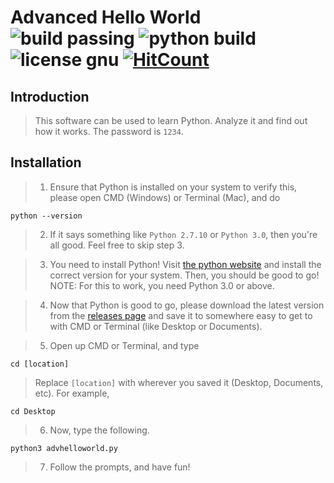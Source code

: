 # Advanced Hello World ![build passing](https://img.shields.io/badge/build-passing-brightgreen.svg) ![python build](https://img.shields.io/pypi/pyversions/Django.svg) ![license gnu](https://img.shields.io/badge/license-GNU-blue.svg) [![HitCount](http://hits.dwyl.io/LearnPythonEasy/AdvancedHelloWorld.svg)](http://hits.dwyl.io/LearnPythonEasy/AdvancedHelloWorld)

## Introduction

> This software can be used to learn Python. Analyze it and find out how it works.
> The password is `1234`.


## Installation

> 1. Ensure that Python is installed on your system to verify this, please open CMD (Windows) or Terminal (Mac), and do
```
python --version
```
> 2. If it says something like `Python 2.7.10` or `Python 3.0`, then you're all good. Feel free to skip step 3.

> 3. You need to install Python! Visit [the python website](https://www.python.org/downloads/) and install the correct version for your system. Then, you should be good to go! NOTE: For this to work, you need Python 3.0 or above.

> 4. Now that Python is good to go, please download the latest version from the [releases page](https://github.com/LearnPythonEasy/AdvancedHelloWorld/releases) and save it to somewhere easy to get to with CMD or Terminal (like Desktop or Documents).

> 5. Open up CMD or Terminal, and type
```
cd [location]
```
> Replace `[location]` with wherever you saved it (Desktop, Documents, etc). For example,
```
cd Desktop
```

> 6. Now, type the following.
```
python3 advhelloworld.py
```

> 7. Follow the prompts, and have fun!
